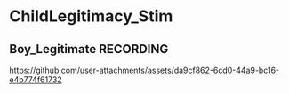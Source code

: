 # ChildLegitimacy_Stim 

## Boy_Legitimate RECORDING 
https://github.com/user-attachments/assets/da9cf862-6cd0-44a9-bc16-e4b774f61732


